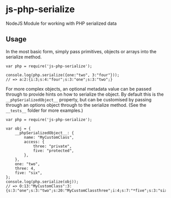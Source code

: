 # js-php-serialize
NodeJS Module for working with PHP serialized data

## Usage

In the most basic form, simply pass primitives, objects or arrays into the serialize method.

```
var php = require('js-php-serialize');

console.log(php.serialize({one:"two", 3:"four"}));
// => a:2:{i:3;s:4:"four";s:3:"one";s:3:"two";}
```

For more complex objects, an optional metadata value can be passed through to provide hints on how to serialize the object. By default this is the `__phpSerializedObject__` property, but can be customised by passing through an options object through to the serialize method. (See the `__tests__` folder for more examples.)

```
var php = require('js-php-serialize');

var obj = {
    __phpSerializedObject__: {
        name: "MyCustomClass",
        access: {
            three: "private",
            five: "protected",
        },
    },
    one: "two",
    three: 4,
    five: "six",
};
console.log(php.serialize(obj));
// => O:13:"MyCustomClass":3:{s:3:"one";s:3:"two";s:20:"MyCustomClassthree";i:4;s:7:"*five";s:3:"six";}
```

